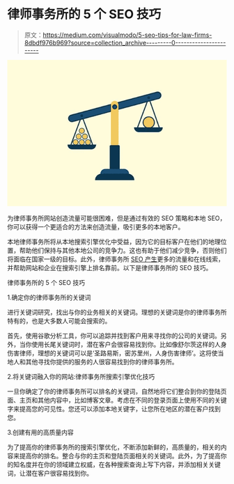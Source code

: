 # 律师事务所的 5 个 SEO 技巧

> 原文：<https://medium.com/visualmodo/5-seo-tips-for-law-firms-8dbdf976b969?source=collection_archive---------0----------------------->

![](img/b3692470b3d381533163bb69fd18ae05.png)

为律师事务所网站创造流量可能很困难，但是通过有效的 SEO 策略和本地 SEO，你可以获得一个更适合的方法来创造流量，吸引更多的本地客户。

本地律师事务所将从本地搜索引擎优化中受益，因为它的目标客户在他们的地理位置，帮助他们保持与其他本地公司的竞争力。这也有助于他们减少竞争，否则他们将面临在国家一级的目标。此外，律师事务所 [SEO 产生](https://visualmodo.com/local-seo-tips-for-professional-creatives/)更多的流量和在线线索，并帮助网站和企业在搜索引擎上排名靠前。以下是律师事务所的 SEO 技巧。

律师事务所的 5 个 SEO 技巧

1.确定你的律师事务所的关键词

进行关键词研究，找出与你的业务相关的关键词。理想的关键词是你的律师事务所特有的，也是大多数人可能会搜索的。

首先，使用谷歌分析工具，你可以追踪并找到客户用来寻找你的公司的关键词。另外，当你使用长尾关键词时，潜在客户会很容易找到你。比如像舒尔茨这样的人身伤害律师，理想的关键词可以是‘圣路易斯，密苏里州，人身伤害律师’。这将使当地人和其他寻找你提供的服务的人很容易找到你的律师事务所。

2.将关键词融入你的网站:律师事务所搜索引擎优化技巧

一旦你确定了你的律师事务所可以排名的关键词，自然地将它们整合到你的登陆页面、主页和其他内容中，比如博客文章。考虑在不同的登录页面上使用不同的关键字来提高您的可见性。您还可以添加本地关键字，让您所在地区的潜在客户找到您。

3.创建有用的高质量内容

为了提高你的律师事务所的搜索引擎优化，不断添加新鲜的，高质量的，相关的内容来提高你的排名。整合与你的主页和登陆页面相关的关键词。此外，为了提高你的知名度并在你的领域建立权威，在各种搜索查询上写下内容，并添加相关关键词，让潜在客户很容易找到你。